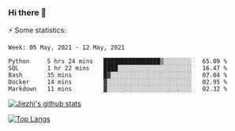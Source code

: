 ### Hi there 👋

⚡ Some statistics:

<!--START_SECTION:waka-->
```text
Week: 05 May, 2021 - 12 May, 2021

Python     5 hrs 24 mins   ████████████████▒░░░░░░░░   65.09 % 
SQL        1 hr 22 mins    ████░░░░░░░░░░░░░░░░░░░░░   16.47 % 
Bash       35 mins         █▓░░░░░░░░░░░░░░░░░░░░░░░   07.04 % 
Docker     14 mins         ▓░░░░░░░░░░░░░░░░░░░░░░░░   02.95 % 
Markdown   11 mins         ▓░░░░░░░░░░░░░░░░░░░░░░░░   02.32 % 
```
<!--END_SECTION:waka-->

[![Jiezhi's github stats](https://github-readme-stats.vercel.app/api?username=Jiezhi&show_icons=true)](https://github.com/Jiezhi/github-readme-stats)

[![Top Langs](https://github-readme-stats.vercel.app/api/top-langs/?username=Jiezhi&hide=javascript,html)](https://github.com/Jiezhi/github-readme-stats)
<!--
**Jiezhi/Jiezhi** is a ✨ _special_ ✨ repository because its `README.md` (this file) appears on your GitHub profile.

Here are some ideas to get you started:

- 🔭 I’m currently working on ...
- 🌱 I’m currently learning ...
- 👯 I’m looking to collaborate on ...
- 🤔 I’m looking for help with ...
- 💬 Ask me about ...
- 📫 How to reach me: ...
- 😄 Pronouns: ...
- ⚡ Fun fact: ...
-->

